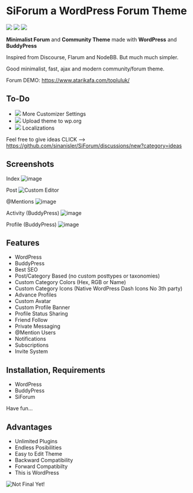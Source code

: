 # SiForum a WordPress Forum Theme 
![](https://img.shields.io/badge/Status-Under_Development-orange.svg)
![](https://img.shields.io/badge/License-GPL-green.svg)
![](https://img.shields.io/badge/Version-Beta-lightblue.svg)


**Minimalist Forum** and **Community Theme** made with **WordPress** and **BuddyPress**

Inspired from Discourse, Flarum and NodeBB. But much much simpler. 

Good minimalist, fast, ajax and modern community/forum theme.


Forum DEMO: https://www.atarikafa.com/topluluk/

## To-Do

- ![](https://img.shields.io/badge/Status-Maybe-FF8C00.svg) More Customizer Settings 
- ![](https://img.shields.io/badge/Status-Maybe-FF8C00.svg) Upload theme to wp.org 
- ![](https://img.shields.io/badge/Status-Maybe-FF8C00.svg) Localizations

Feel free to give ideas  CLICK --> https://github.com/sinanisler/SiForum/discussions/new?category=ideas

## Screenshots

Index
![image](https://user-images.githubusercontent.com/1686324/169101872-89df1396-f50e-4b2a-883b-7a5349285155.png)

Post
![Custom Editor](https://user-images.githubusercontent.com/1686324/168934187-949246dd-6b25-48ed-8c79-d814de178c0b.png)

@Mentions
![image](https://user-images.githubusercontent.com/1686324/169062414-58d1d427-4d73-4f5c-b419-43f6d1e37352.png)

Activity (BuddyPress)
![image](https://user-images.githubusercontent.com/1686324/169060592-f96a4b27-6857-4ecc-bfde-dc4fd8855e3d.png)

Profile (BuddyPress)
![image](https://user-images.githubusercontent.com/1686324/169060860-5ee057ea-1e8a-463f-afab-2d860565d070.png)


## Features
 
- WordPress
- BuddyPress
- Best SEO 
- Post/Category Based (no custom posttypes or taxonomies)
- Custom Category Colors (Hex, RGB or Name)
- Custom Category Icons (Native WordPress Dash Icons No 3th party)
- Advance Profiles
- Custom Avatar
- Custom Profile Banner
- Profile Status Sharing 
- Friend Follow
- Private Messaging
- @Mention Users
- Notifications
- Subscriptions
- Invite System 


## Installation, Requirements

- WordPress
- BuddyPress
- SiForum

Have fun...


## Advantages
- Unlimited Plugins
- Endless Posibilities 
- Easy to Edit Theme
- Backward Compatibility
- Forward Compatibilty
- This is WordPress 

![Not Final Yet!](https://raw.githubusercontent.com/sinanisler/SiForum/main/img/gigi.gif)
